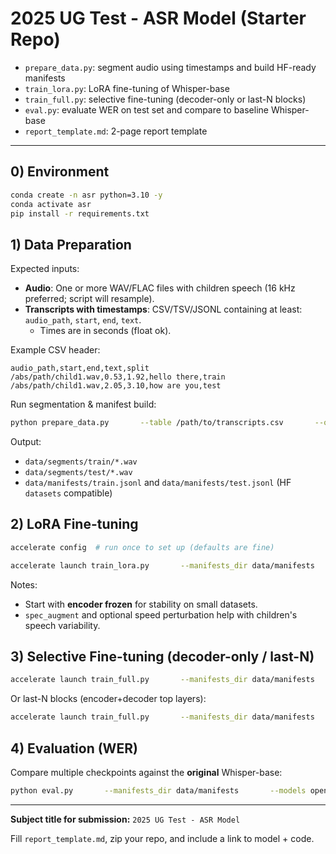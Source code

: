 # 2025 UG Test - ASR Model (Starter Repo)



- `prepare_data.py`: segment audio using timestamps and build HF-ready manifests
- `train_lora.py`: LoRA fine-tuning of Whisper-base
- `train_full.py`: selective fine-tuning (decoder-only or last-N blocks)
- `eval.py`: evaluate WER on test set and compare to baseline Whisper-base
- `report_template.md`: 2-page report template

---

## 0) Environment

```bash
conda create -n asr python=3.10 -y
conda activate asr
pip install -r requirements.txt
```



## 1) Data Preparation

Expected inputs:
- **Audio**: One or more WAV/FLAC files with children speech (16 kHz preferred; script will resample).
- **Transcripts with timestamps**: CSV/TSV/JSONL containing at least: `audio_path`, `start`, `end`, `text`.
  - Times are in seconds (float ok).

Example CSV header:
```text
audio_path,start,end,text,split
/abs/path/child1.wav,0.53,1.92,hello there,train
/abs/path/child1.wav,2.05,3.10,how are you,test
```


Run segmentation & manifest build:
```bash
python prepare_data.py       --table /path/to/transcripts.csv       --out_dir data       --format csv       --sample_rate 16000       --min_duration 0.6       --max_duration 20.0       --trim_silence       --normalize_text
```

Output:
- `data/segments/train/*.wav`
- `data/segments/test/*.wav`
- `data/manifests/train.jsonl` and `data/manifests/test.jsonl` (HF `datasets` compatible)

## 2) LoRA Fine-tuning

```bash
accelerate config  # run once to set up (defaults are fine)

accelerate launch train_lora.py       --manifests_dir data/manifests       --output_dir outputs/lora-whisper-base       --base_model openai/whisper-base       --language en       --num_train_epochs 5       --learning_rate 2e-4       --batch_size 8       --grad_accum 2       --warmup_ratio 0.1       --lora_r 16       --lora_alpha 32       --lora_dropout 0.05       --freeze_encoder        --spec_augment
```

Notes:
- Start with **encoder frozen** for stability on small datasets.
- `spec_augment` and optional speed perturbation help with children's speech variability.

## 3) Selective Fine-tuning (decoder-only / last-N)

```bash
accelerate launch train_full.py       --manifests_dir data/manifests       --output_dir outputs/decoder-only       --base_model openai/whisper-base       --language en       --tune_mode decoder       --num_train_epochs 5       --learning_rate 1e-5       --batch_size 8       --grad_accum 2       --warmup_ratio 0.1       --spec_augment
```

Or last-N blocks (encoder+decoder top layers):
```bash
accelerate launch train_full.py       --manifests_dir data/manifests       --output_dir outputs/last2       --base_model openai/whisper-base       --language en       --tune_mode last_n       --last_n 2       --num_train_epochs 5       --learning_rate 5e-6       --batch_size 8       --grad_accum 4       --warmup_ratio 0.1       --spec_augment
```

## 4) Evaluation (WER)

Compare multiple checkpoints against the **original** Whisper-base:
```bash
python eval.py       --manifests_dir data/manifests       --models openai/whisper-base outputs/lora-whisper-base outputs/decoder-only outputs/last2       --language en       --batch_size 8
```


---
**Subject title for submission:** `2025 UG Test - ASR Model`

Fill `report_template.md`, zip your repo, and include a link to model + code.
